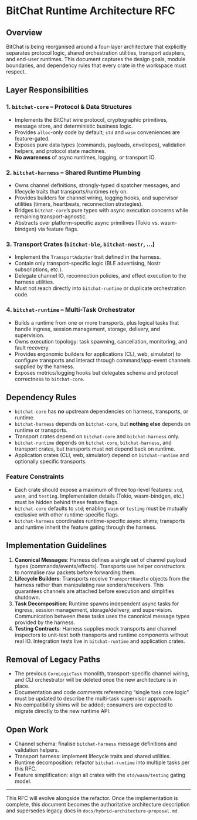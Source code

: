 # BitChat Runtime Architecture RFC

## Overview

BitChat is being reorganised around a four-layer architecture that explicitly separates protocol logic, shared orchestration utilities, transport adapters, and end-user runtimes. This document captures the design goals, module boundaries, and dependency rules that every crate in the workspace must respect.

## Layer Responsibilities

### 1. `bitchat-core` – Protocol & Data Structures

- Implements the BitChat wire protocol, cryptographic primitives, message store, and deterministic business logic.
- Provides `alloc`-only code by default; `std` and `wasm` conveniences are feature-gated.
- Exposes pure data types (commands, payloads, envelopes), validation helpers, and protocol state machines.
- **No awareness** of async runtimes, logging, or transport IO.

### 2. `bitchat-harness` – Shared Runtime Plumbing

- Owns channel definitions, strongly-typed dispatcher messages, and lifecycle traits that transports/runtimes rely on.
- Provides builders for channel wiring, logging hooks, and supervisor utilities (timers, heartbeats, reconnection strategies).
- Bridges `bitchat-core`’s pure types with async execution concerns while remaining transport-agnostic.
- Abstracts over platform-specific async primitives (Tokio vs. wasm-bindgen) via feature flags.

### 3. Transport Crates (`bitchat-ble`, `bitchat-nostr`, …)

- Implement the `TransportAdapter` trait defined in the harness.
- Contain only transport-specific logic (BLE advertising, Nostr subscriptions, etc.).
- Delegate channel IO, reconnection policies, and effect execution to the harness utilities.
- Must not reach directly into `bitchat-runtime` or duplicate orchestration code.

### 4. `bitchat-runtime` – Multi-Task Orchestrator

- Builds a runtime from one or more transports, plus logical tasks that handle ingress, session management, storage, delivery, and supervision.
- Owns execution topology: task spawning, cancellation, monitoring, and fault recovery.
- Provides ergonomic builders for applications (CLI, web, simulator) to configure transports and interact through command/app-event channels supplied by the harness.
- Exposes metrics/logging hooks but delegates schema and protocol correctness to `bitchat-core`.

## Dependency Rules

- `bitchat-core` has **no** upstream dependencies on harness, transports, or runtime.
- `bitchat-harness` depends on `bitchat-core`, but **nothing else** depends on runtime or transports.
- Transport crates depend on `bitchat-core` and `bitchat-harness` only.
- `bitchat-runtime` depends on `bitchat-core`, `bitchat-harness`, and transport crates, but transports must not depend back on runtime.
- Application crates (CLI, web, simulator) depend on `bitchat-runtime` and optionally specific transports.

### Feature Constraints

- Each crate should expose a maximum of three top-level features: `std`, `wasm`, and `testing`. Implementation details (Tokio, wasm-bindgen, etc.) must be hidden behind these feature flags.
- `bitchat-core` defaults to `std`; enabling `wasm` or `testing` must be mutually exclusive with other runtime-specific flags.
- `bitchat-harness` coordinates runtime-specific async shims; transports and runtime inherit the feature gating through the harness.

## Implementation Guidelines

1. **Canonical Messages**: Harness defines a single set of channel payload types (commands/events/effects). Transports use helper constructors to normalise raw packets before forwarding them.
2. **Lifecycle Builders**: Transports receive `TransportHandle` objects from the harness rather than manipulating raw senders/receivers. This guarantees channels are attached before execution and simplifies shutdown.
3. **Task Decomposition**: Runtime spawns independent async tasks for ingress, session management, storage/delivery, and supervision. Communication between these tasks uses the canonical message types provided by the harness.
4. **Testing Contracts**: Harness supplies mock transports and channel inspectors to unit-test both transports and runtime components without real IO. Integration tests live in `bitchat-runtime` and application crates.

## Removal of Legacy Paths

- The previous `CoreLogicTask` monolith, transport-specific channel wiring, and CLI orchestrator will be deleted once the new architecture is in place.
- Documentation and code comments referencing “single task core logic” must be updated to describe the multi-task supervisor approach.
- No compatibility shims will be added; consumers are expected to migrate directly to the new runtime API.

## Open Work

- Channel schema: finalise `bitchat-harness` message definitions and validation helpers.
- Transport harness: implement lifecycle traits and shared utilities.
- Runtime decomposition: refactor `bitchat-runtime` into multiple tasks per this RFC.
- Feature simplification: align all crates with the `std/wasm/testing` gating model.

---

This RFC will evolve alongside the refactor. Once the implementation is complete, this document becomes the authoritative architecture description and supersedes legacy docs in `docs/hybrid-architecture-proposal.md`.
